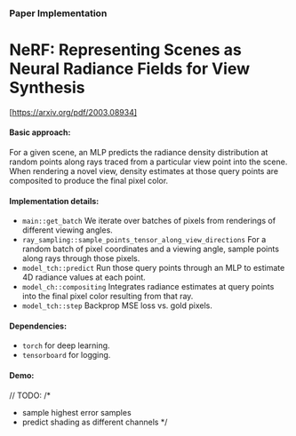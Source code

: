### Paper Implementation
# NeRF: Representing Scenes as Neural Radiance Fields for View Synthesis
[https://arxiv.org/pdf/2003.08934]

#### Basic approach:
For a given scene, an MLP predicts the radiance density distribution at random points along rays traced from a particular view point into the scene.
When rendering a novel view, density estimates at those query points are composited to produce the final pixel color.

#### Implementation details:
- `main::get_batch` We iterate over batches of pixels from renderings of different viewing angles.
- `ray_sampling::sample_points_tensor_along_view_directions` For a random batch of pixel coordinates and a viewing angle, sample points along rays through those pixels.
- `model_tch::predict` Run those query points through an MLP to estimate 4D radiance values at each point.
- `model_ch::compositing` Integrates radiance estimates at query points into the final pixel color resulting from that ray.
- `model_tch::step` Backprop MSE loss vs. gold pixels.


#### Dependencies:
- `torch` for deep learning.
- `tensorboard` for logging.

#### Demo:


// TODO:
/*
- sample highest error samples
- predict shading as different channels
*/
